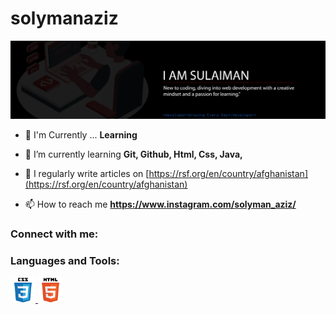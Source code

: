 # solymanaziz

![alt text](static/banner.jpg)

- 🔭 I'm Currently ... **Learning**

- 🌱 I’m currently learning **Git, Github, Html, Css, Java,**

- 📝 I regularly write articles on [https://rsf.org/en/country/afghanistan](https://rsf.org/en/country/afghanistan)

- 📫 How to reach me **https://www.instagram.com/solyman_aziz/**

<h3 align="left">Connect with me:</h3>
<p align="left">
</p>

<h3 align="left">Languages and Tools:</h3>
<p align="left"> <a href="https://www.w3schools.com/css/" target="_blank" rel="noreferrer"> <img src="https://raw.githubusercontent.com/devicons/devicon/master/icons/css3/css3-original-wordmark.svg" alt="css3" width="40" height="40"/> </a> <a href="https://www.w3.org/html/" target="_blank" rel="noreferrer"> <img src="https://raw.githubusercontent.com/devicons/devicon/master/icons/html5/html5-original-wordmark.svg" alt="html5" width="40" height="40"/> </a> </p>
